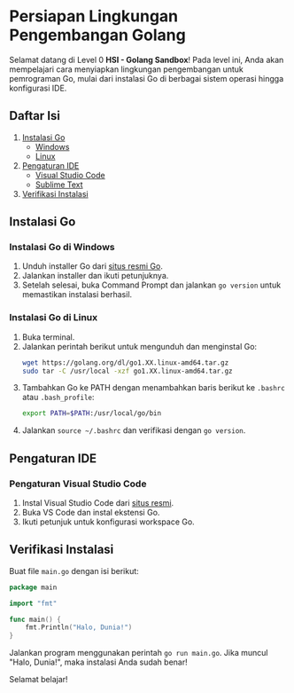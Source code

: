 # Persiapan Lingkungan Pengembangan Golang

Selamat datang di Level 0 **HSI - Golang Sandbox**! Pada level ini, Anda akan mempelajari cara menyiapkan lingkungan pengembangan untuk pemrograman Go, mulai dari instalasi Go di berbagai sistem operasi hingga konfigurasi IDE.

## Daftar Isi

1. [Instalasi Go](#instalasi-go)
   - [Windows](#instalasi-go-di-windows)
   - [Linux](#instalasi-go-di-linux)
2. [Pengaturan IDE](#pengaturan-ide)
   - [Visual Studio Code](#pengaturan-visual-studio-code)
   - [Sublime Text](#pengaturan-sublime-text)
3. [Verifikasi Instalasi](#verifikasi-instalasi)

## Instalasi Go

### Instalasi Go di Windows

1. Unduh installer Go dari [situs resmi Go](https://golang.org/dl/).
2. Jalankan installer dan ikuti petunjuknya.
3. Setelah selesai, buka Command Prompt dan jalankan `go version` untuk memastikan instalasi berhasil.

### Instalasi Go di Linux

1. Buka terminal.
2. Jalankan perintah berikut untuk mengunduh dan menginstal Go:
   ```bash
   wget https://golang.org/dl/go1.XX.linux-amd64.tar.gz
   sudo tar -C /usr/local -xzf go1.XX.linux-amd64.tar.gz
   ```
3. Tambahkan Go ke PATH dengan menambahkan baris berikut ke `.bashrc` atau `.bash_profile`:
   ```bash
   export PATH=$PATH:/usr/local/go/bin
   ```
4. Jalankan `source ~/.bashrc` dan verifikasi dengan `go version`.

## Pengaturan IDE

### Pengaturan Visual Studio Code

1. Instal Visual Studio Code dari [situs resmi](https://code.visualstudio.com/).
2. Buka VS Code dan instal ekstensi Go.
3. Ikuti petunjuk untuk konfigurasi workspace Go.



## Verifikasi Instalasi

Buat file `main.go` dengan isi berikut:

```go
package main

import "fmt"

func main() {
    fmt.Println("Halo, Dunia!")
}
```

Jalankan program menggunakan perintah `go run main.go`. Jika muncul "Halo, Dunia!", maka instalasi Anda sudah benar!

Selamat belajar!
